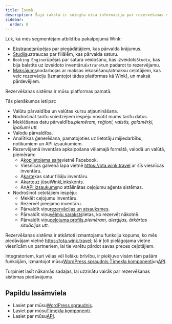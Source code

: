 ```yaml
---
title: Īsumā
description: Šajā rakstā ir sniegta visa informācija par rezervēšanas sistēmu.
sidebar:
  order: 0
---
```

Lūk, kā mēs segmentējam atbildību pakalpojumā Wink:

* [Ekstranets](/extranet/what-is-extranet)rūpējas par piegādātājiem, kas pārvalda krājumus.
* [Studija](/studio/what-is-studio)uztraucas par filiālēm, kas pārvalda saturu.
* `Booking Engine`rūpējas par satura veidošanu, kas izveidots`Studio`, kas bija balstīts uz izveidoto inventāru`Extranet`un padarot to rezervējamu.
* [Maksājums](/payment/what-is-trip-pay)nodarbojas ar maksas iekasēšanu/atmaksu ceļotājiem, kas veic rezervāciju \[izmantojot tādas platformas kā Wink], un maksā pārdevējiem.

Rezervēšanas sistēma ir mūsu platformas pamatā.

Tās pienākumos ietilpst:

* Valūtu pārvaldība un valūtas kursu atjaunināšana.
* Nodrošināt tarifu sniedzējiem iespēju nosūtīt mums tarifu datus.
* Meklēšanas datu pārvaldība.*piemēram, reģioni, valstis, galamērķi, īpašumi utt.*
* Valodu pārvaldība.
* Analītikas ģenerēšana, pamatojoties uz lietotāju mijiedarbību, notikumiem un API izsaukumiem.
* Rezervējamā inventāra apkalpošana vēlamajā formātā, valodā un valūtā, piemēram:
  * A[koplietojama saite](/studio/shareable-links)vietnē Facebook.
  * Viesnīcas galvenā lapa vietnē https://ota.wink.travel ar šīs viesnīcas inventāru.
  * A[karte](/studio/cards)kas satur filiāļu inventāru.
  * A[karte](/studio/maps)uz jūsu[WinkLinks](/link-manager/wink-links)konts.
  * An[API izsaukums](/developers/apis)no attālinātas ceļojumu aģenta sistēmas.
* Nodrošinot ceļotājiem iespēju:
  * Meklēt ceļojumu inventāru.
  * Rezervēt pieejamo inventāru.
  * Pārvaldīt viņu[rezervācijas un atsauksmes](/booking-engine/bookings).
  * Pārvaldīt viņu[vēlmju saraksts](/booking-engine/bucket-list)lietas, ko rezervēt nākotnē.
  * Pārvaldīt viņu[ceļojuma profils](/booking-engine/travel-preferences).*piemēram, alerģijas, ārkārtas situācijas utt.*

Rezervēšanas sistēma ir atkārtoti izmantojamu funkciju kopums, ko mēs piedāvājam vietnē https://ota.wink.travel; tā ir ļoti pielāgojama vietne viesnīcām un partneriem, lai tie varētu pārdot savas preces ceļotājiem.

Integratoriem, kuri vēlas vēl lielāku brīvību, ir piekļuve visām tām pašām funkcijām, izmantojot mūsu[WordPress spraudnis](/developers/wordpress/),[Tīmekļa komponenti](/developers/web-components)un[API](/developers/apis).

Turpiniet lasīt nākamās sadaļas, lai uzzinātu vairāk par rezervēšanas sistēmas piedāvājumu.

## Papildu lasāmviela

* Lasiet par mūsu[WordPress spraudnis](/developers/wordpress/).
* Lasiet par mūsu[Tīmekļa komponenti](/developers/web-components).
* Lasiet par mūsu[API](/developers/apis).

